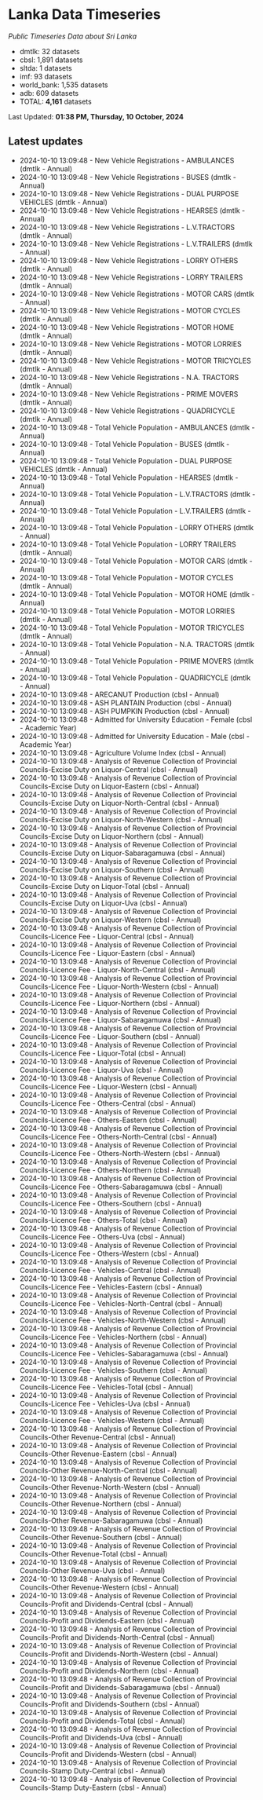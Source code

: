 # Lanka Data Timeseries
*Public Timeseries Data about Sri Lanka*

* dmtlk: 32 datasets
* cbsl: 1,891 datasets
* sltda: 1 datasets
* imf: 93 datasets
* world_bank: 1,535 datasets
* adb: 609 datasets
* TOTAL: **4,161** datasets

Last Updated: **01:38 PM, Thursday, 10 October, 2024**

## Latest updates

* 2024-10-10 13:09:48 - New Vehicle Registrations - AMBULANCES (dmtlk - Annual)
* 2024-10-10 13:09:48 - New Vehicle Registrations - BUSES (dmtlk - Annual)
* 2024-10-10 13:09:48 - New Vehicle Registrations - DUAL PURPOSE VEHICLES (dmtlk - Annual)
* 2024-10-10 13:09:48 - New Vehicle Registrations - HEARSES (dmtlk - Annual)
* 2024-10-10 13:09:48 - New Vehicle Registrations - L.V.TRACTORS (dmtlk - Annual)
* 2024-10-10 13:09:48 - New Vehicle Registrations - L.V.TRAILERS (dmtlk - Annual)
* 2024-10-10 13:09:48 - New Vehicle Registrations - LORRY OTHERS (dmtlk - Annual)
* 2024-10-10 13:09:48 - New Vehicle Registrations - LORRY TRAILERS (dmtlk - Annual)
* 2024-10-10 13:09:48 - New Vehicle Registrations - MOTOR CARS (dmtlk - Annual)
* 2024-10-10 13:09:48 - New Vehicle Registrations - MOTOR CYCLES (dmtlk - Annual)
* 2024-10-10 13:09:48 - New Vehicle Registrations - MOTOR HOME (dmtlk - Annual)
* 2024-10-10 13:09:48 - New Vehicle Registrations - MOTOR LORRIES (dmtlk - Annual)
* 2024-10-10 13:09:48 - New Vehicle Registrations - MOTOR TRICYCLES (dmtlk - Annual)
* 2024-10-10 13:09:48 - New Vehicle Registrations - N.A. TRACTORS (dmtlk - Annual)
* 2024-10-10 13:09:48 - New Vehicle Registrations - PRIME MOVERS (dmtlk - Annual)
* 2024-10-10 13:09:48 - New Vehicle Registrations - QUADRICYCLE (dmtlk - Annual)
* 2024-10-10 13:09:48 - Total Vehicle Population - AMBULANCES (dmtlk - Annual)
* 2024-10-10 13:09:48 - Total Vehicle Population - BUSES (dmtlk - Annual)
* 2024-10-10 13:09:48 - Total Vehicle Population - DUAL PURPOSE VEHICLES (dmtlk - Annual)
* 2024-10-10 13:09:48 - Total Vehicle Population - HEARSES (dmtlk - Annual)
* 2024-10-10 13:09:48 - Total Vehicle Population - L.V.TRACTORS (dmtlk - Annual)
* 2024-10-10 13:09:48 - Total Vehicle Population - L.V.TRAILERS (dmtlk - Annual)
* 2024-10-10 13:09:48 - Total Vehicle Population - LORRY OTHERS (dmtlk - Annual)
* 2024-10-10 13:09:48 - Total Vehicle Population - LORRY TRAILERS (dmtlk - Annual)
* 2024-10-10 13:09:48 - Total Vehicle Population - MOTOR CARS (dmtlk - Annual)
* 2024-10-10 13:09:48 - Total Vehicle Population - MOTOR CYCLES (dmtlk - Annual)
* 2024-10-10 13:09:48 - Total Vehicle Population - MOTOR HOME (dmtlk - Annual)
* 2024-10-10 13:09:48 - Total Vehicle Population - MOTOR LORRIES (dmtlk - Annual)
* 2024-10-10 13:09:48 - Total Vehicle Population - MOTOR TRICYCLES (dmtlk - Annual)
* 2024-10-10 13:09:48 - Total Vehicle Population - N.A. TRACTORS (dmtlk - Annual)
* 2024-10-10 13:09:48 - Total Vehicle Population - PRIME MOVERS (dmtlk - Annual)
* 2024-10-10 13:09:48 - Total Vehicle Population - QUADRICYCLE (dmtlk - Annual)
* 2024-10-10 13:09:48 - ARECANUT Production (cbsl - Annual)
* 2024-10-10 13:09:48 - ASH PLANTAIN Production (cbsl - Annual)
* 2024-10-10 13:09:48 - ASH PUMPKIN Production (cbsl - Annual)
* 2024-10-10 13:09:48 - Admitted for University Education - Female (cbsl - Academic Year)
* 2024-10-10 13:09:48 - Admitted for University Education - Male (cbsl - Academic Year)
* 2024-10-10 13:09:48 - Agriculture Volume Index (cbsl - Annual)
* 2024-10-10 13:09:48 - Analysis of Revenue Collection of Provincial Councils-Excise Duty on Liquor-Central (cbsl - Annual)
* 2024-10-10 13:09:48 - Analysis of Revenue Collection of Provincial Councils-Excise Duty on Liquor-Eastern (cbsl - Annual)
* 2024-10-10 13:09:48 - Analysis of Revenue Collection of Provincial Councils-Excise Duty on Liquor-North-Central (cbsl - Annual)
* 2024-10-10 13:09:48 - Analysis of Revenue Collection of Provincial Councils-Excise Duty on Liquor-North-Western (cbsl - Annual)
* 2024-10-10 13:09:48 - Analysis of Revenue Collection of Provincial Councils-Excise Duty on Liquor-Northern (cbsl - Annual)
* 2024-10-10 13:09:48 - Analysis of Revenue Collection of Provincial Councils-Excise Duty on Liquor-Sabaragamuwa (cbsl - Annual)
* 2024-10-10 13:09:48 - Analysis of Revenue Collection of Provincial Councils-Excise Duty on Liquor-Southern (cbsl - Annual)
* 2024-10-10 13:09:48 - Analysis of Revenue Collection of Provincial Councils-Excise Duty on Liquor-Total (cbsl - Annual)
* 2024-10-10 13:09:48 - Analysis of Revenue Collection of Provincial Councils-Excise Duty on Liquor-Uva (cbsl - Annual)
* 2024-10-10 13:09:48 - Analysis of Revenue Collection of Provincial Councils-Excise Duty on Liquor-Western (cbsl - Annual)
* 2024-10-10 13:09:48 - Analysis of Revenue Collection of Provincial Councils-Licence Fee - Liquor-Central (cbsl - Annual)
* 2024-10-10 13:09:48 - Analysis of Revenue Collection of Provincial Councils-Licence Fee - Liquor-Eastern (cbsl - Annual)
* 2024-10-10 13:09:48 - Analysis of Revenue Collection of Provincial Councils-Licence Fee - Liquor-North-Central (cbsl - Annual)
* 2024-10-10 13:09:48 - Analysis of Revenue Collection of Provincial Councils-Licence Fee - Liquor-North-Western (cbsl - Annual)
* 2024-10-10 13:09:48 - Analysis of Revenue Collection of Provincial Councils-Licence Fee - Liquor-Northern (cbsl - Annual)
* 2024-10-10 13:09:48 - Analysis of Revenue Collection of Provincial Councils-Licence Fee - Liquor-Sabaragamuwa (cbsl - Annual)
* 2024-10-10 13:09:48 - Analysis of Revenue Collection of Provincial Councils-Licence Fee - Liquor-Southern (cbsl - Annual)
* 2024-10-10 13:09:48 - Analysis of Revenue Collection of Provincial Councils-Licence Fee - Liquor-Total (cbsl - Annual)
* 2024-10-10 13:09:48 - Analysis of Revenue Collection of Provincial Councils-Licence Fee - Liquor-Uva (cbsl - Annual)
* 2024-10-10 13:09:48 - Analysis of Revenue Collection of Provincial Councils-Licence Fee - Liquor-Western (cbsl - Annual)
* 2024-10-10 13:09:48 - Analysis of Revenue Collection of Provincial Councils-Licence Fee - Others-Central (cbsl - Annual)
* 2024-10-10 13:09:48 - Analysis of Revenue Collection of Provincial Councils-Licence Fee - Others-Eastern (cbsl - Annual)
* 2024-10-10 13:09:48 - Analysis of Revenue Collection of Provincial Councils-Licence Fee - Others-North-Central (cbsl - Annual)
* 2024-10-10 13:09:48 - Analysis of Revenue Collection of Provincial Councils-Licence Fee - Others-North-Western (cbsl - Annual)
* 2024-10-10 13:09:48 - Analysis of Revenue Collection of Provincial Councils-Licence Fee - Others-Northern (cbsl - Annual)
* 2024-10-10 13:09:48 - Analysis of Revenue Collection of Provincial Councils-Licence Fee - Others-Sabaragamuwa (cbsl - Annual)
* 2024-10-10 13:09:48 - Analysis of Revenue Collection of Provincial Councils-Licence Fee - Others-Southern (cbsl - Annual)
* 2024-10-10 13:09:48 - Analysis of Revenue Collection of Provincial Councils-Licence Fee - Others-Total (cbsl - Annual)
* 2024-10-10 13:09:48 - Analysis of Revenue Collection of Provincial Councils-Licence Fee - Others-Uva (cbsl - Annual)
* 2024-10-10 13:09:48 - Analysis of Revenue Collection of Provincial Councils-Licence Fee - Others-Western (cbsl - Annual)
* 2024-10-10 13:09:48 - Analysis of Revenue Collection of Provincial Councils-Licence Fee - Vehicles-Central (cbsl - Annual)
* 2024-10-10 13:09:48 - Analysis of Revenue Collection of Provincial Councils-Licence Fee - Vehicles-Eastern (cbsl - Annual)
* 2024-10-10 13:09:48 - Analysis of Revenue Collection of Provincial Councils-Licence Fee - Vehicles-North-Central (cbsl - Annual)
* 2024-10-10 13:09:48 - Analysis of Revenue Collection of Provincial Councils-Licence Fee - Vehicles-North-Western (cbsl - Annual)
* 2024-10-10 13:09:48 - Analysis of Revenue Collection of Provincial Councils-Licence Fee - Vehicles-Northern (cbsl - Annual)
* 2024-10-10 13:09:48 - Analysis of Revenue Collection of Provincial Councils-Licence Fee - Vehicles-Sabaragamuwa (cbsl - Annual)
* 2024-10-10 13:09:48 - Analysis of Revenue Collection of Provincial Councils-Licence Fee - Vehicles-Southern (cbsl - Annual)
* 2024-10-10 13:09:48 - Analysis of Revenue Collection of Provincial Councils-Licence Fee - Vehicles-Total (cbsl - Annual)
* 2024-10-10 13:09:48 - Analysis of Revenue Collection of Provincial Councils-Licence Fee - Vehicles-Uva (cbsl - Annual)
* 2024-10-10 13:09:48 - Analysis of Revenue Collection of Provincial Councils-Licence Fee - Vehicles-Western (cbsl - Annual)
* 2024-10-10 13:09:48 - Analysis of Revenue Collection of Provincial Councils-Other Revenue-Central (cbsl - Annual)
* 2024-10-10 13:09:48 - Analysis of Revenue Collection of Provincial Councils-Other Revenue-Eastern (cbsl - Annual)
* 2024-10-10 13:09:48 - Analysis of Revenue Collection of Provincial Councils-Other Revenue-North-Central (cbsl - Annual)
* 2024-10-10 13:09:48 - Analysis of Revenue Collection of Provincial Councils-Other Revenue-North-Western (cbsl - Annual)
* 2024-10-10 13:09:48 - Analysis of Revenue Collection of Provincial Councils-Other Revenue-Northern (cbsl - Annual)
* 2024-10-10 13:09:48 - Analysis of Revenue Collection of Provincial Councils-Other Revenue-Sabaragamuwa (cbsl - Annual)
* 2024-10-10 13:09:48 - Analysis of Revenue Collection of Provincial Councils-Other Revenue-Southern (cbsl - Annual)
* 2024-10-10 13:09:48 - Analysis of Revenue Collection of Provincial Councils-Other Revenue-Total (cbsl - Annual)
* 2024-10-10 13:09:48 - Analysis of Revenue Collection of Provincial Councils-Other Revenue-Uva (cbsl - Annual)
* 2024-10-10 13:09:48 - Analysis of Revenue Collection of Provincial Councils-Other Revenue-Western (cbsl - Annual)
* 2024-10-10 13:09:48 - Analysis of Revenue Collection of Provincial Councils-Profit and Dividends-Central (cbsl - Annual)
* 2024-10-10 13:09:48 - Analysis of Revenue Collection of Provincial Councils-Profit and Dividends-Eastern (cbsl - Annual)
* 2024-10-10 13:09:48 - Analysis of Revenue Collection of Provincial Councils-Profit and Dividends-North-Central (cbsl - Annual)
* 2024-10-10 13:09:48 - Analysis of Revenue Collection of Provincial Councils-Profit and Dividends-North-Western (cbsl - Annual)
* 2024-10-10 13:09:48 - Analysis of Revenue Collection of Provincial Councils-Profit and Dividends-Northern (cbsl - Annual)
* 2024-10-10 13:09:48 - Analysis of Revenue Collection of Provincial Councils-Profit and Dividends-Sabaragamuwa (cbsl - Annual)
* 2024-10-10 13:09:48 - Analysis of Revenue Collection of Provincial Councils-Profit and Dividends-Southern (cbsl - Annual)
* 2024-10-10 13:09:48 - Analysis of Revenue Collection of Provincial Councils-Profit and Dividends-Total (cbsl - Annual)
* 2024-10-10 13:09:48 - Analysis of Revenue Collection of Provincial Councils-Profit and Dividends-Uva (cbsl - Annual)
* 2024-10-10 13:09:48 - Analysis of Revenue Collection of Provincial Councils-Profit and Dividends-Western (cbsl - Annual)
* 2024-10-10 13:09:48 - Analysis of Revenue Collection of Provincial Councils-Stamp Duty-Central (cbsl - Annual)
* 2024-10-10 13:09:48 - Analysis of Revenue Collection of Provincial Councils-Stamp Duty-Eastern (cbsl - Annual)